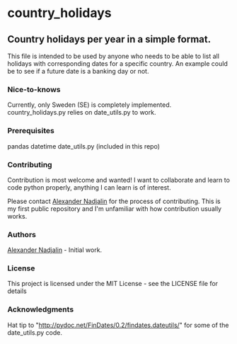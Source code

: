# country_holidays
## Country holidays per year in a simple format.
This file is intended to be used by anyone who needs to be able to list all holidays with corresponding dates for a specific country. An example could be to see if a future date is a banking day or not.

### Nice-to-knows
Currently, only Sweden (SE) is completely implemented.
country_holidays.py relies on date_utils.py to work.


### Prerequisites
pandas
datetime
date_utils.py (included in this repo)

### Contributing
Contribution is most welcome and wanted! I want to collaborate and learn to code python properly, anything I can learn is of interest.

Please contact [Alexander Nadjalin](https://github.com/AlexanderNadjalin) for the process of contributing. This is my first public repository and I'm unfamiliar with how contribution usually works.

### Authors
[Alexander Nadjalin](https://github.com/AlexanderNadjalin) - Initial work.

### License
This project is licensed under the MIT License - see the LICENSE file for details

### Acknowledgments
Hat tip to "http://pydoc.net/FinDates/0.2/findates.dateutils/" for some of the date_utils.py code.
